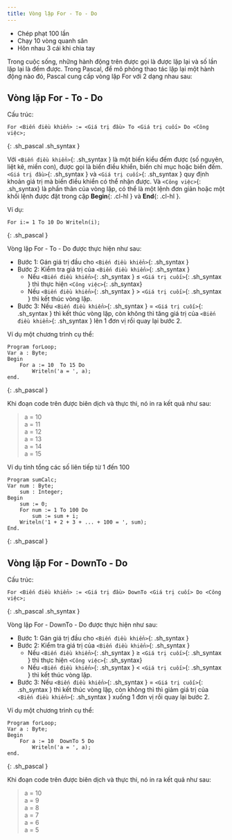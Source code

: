 ```yaml
---
title: Vòng lặp For - To - Do
---
```


- Chép phạt 100 lần
- Chạy 10 vòng quanh sân
- Hôn nhau 3 cái khi chia tay

Trong cuộc sống, những hành động trên được gọi là được lặp lại và số lần lặp lại là đếm được. Trong Pascal, để mô phỏng thao tác lặp lại một hành động nào đó, Pascal cung cấp vòng lặp For với 2 dạng nhau sau:

## Vòng lặp For - To - Do

Cấu trúc:

```
For <Biến điều khiển> := <Giá trị đầu> To <Giá trị cuối> Do <Công việc>;
```
{: .sh_pascal .sh_syntax }

Với `<Biến điều khiển>`{: .sh_syntax } là một biến kiểu đếm được (số nguyên, liệt kê, miền con), được gọi là biến điều khiển, biến chỉ mục hoặc biến đếm. `<Giá trị đầu>`{: .sh_syntax } và `<Giá trị cuối>`{: .sh_syntax } quy định khoản giá trị mà biến điều khiển có thể nhận được. Và `<Công việc>`{: .sh_syntax} là phần thân của vòng lặp, có thể là một lệnh đơn giản hoặc một khối lệnh được đặt trong cặp **Begin**{: .cl-hl } và **End**{: .cl-hl }.

Ví dụ:

```
For i:= 1 To 10 Do Writeln(i);
```
{: .sh_pascal }

Vòng lặp For - To - Do được thực hiện như sau:
- Bước 1: Gán giá trị đầu cho `<Biến điều khiển>`{: .sh_syntax }
- Bước 2: Kiểm tra giá trị của `<Biến điều khiển>`{: .sh_syntax }
    + Nếu `<Biến điều khiển>`{: .sh_syntax } ≤ `<Giá trị cuối>`{: .sh_syntax } thì thực hiện `<Công việc>`{: .sh_syntax}
    + Nếu `<Biến điều khiển>`{: .sh_syntax } > `<Giá trị cuối>`{: .sh_syntax } thì kết thúc vòng lặp.
- Bước 3: Nếu `<Biến điều khiển>`{: .sh_syntax } = `<Giá trị cuối>`{: .sh_syntax } thì kết thúc vòng lặp, còn không thì tăng giá trị của `<Biến điều khiển>`{: .sh_syntax } lên 1 đơn vị rồi quay lại bước 2.

Ví dụ một chương trình cụ thể:

```
Program forLoop;
Var a : Byte;
Begin
    For a := 10  To 15 Do
        Writeln('a = ', a);
end.
```
{: .sh_pascal }

Khi đoạn code trên được biên dịch và thực thi, nó in ra kết quả như sau:

> a = 10  
> a = 11  
> a = 12  
> a = 13  
> a = 14  
> a = 15

Ví dụ tính tổng các số liên tiếp từ 1 đến 100

```
Program sumCalc;
Var num : Byte;
    sum : Integer;
Begin
    sum := 0;
    For num := 1 To 100 Do
        sum := sum + i;
    Writeln('1 + 2 + 3 + ... + 100 = ', sum);
End.
```
{: .sh_pascal }

## Vòng lặp For - DownTo - Do

Cấu trúc:

```
For <Biến điều khiển> := <Giá trị đầu> DownTo <Giá trị cuối> Do <Công việc>;
```
{: .sh_pascal .sh_syntax }

Vòng lặp For - DownTo - Do được thực hiện như sau:
- Bước 1: Gán giá trị đầu cho `<Biến điều khiển>`{: .sh_syntax }
- Bước 2: Kiểm tra giá trị của `<Biến điều khiển>`{: .sh_syntax }
    + Nếu `<Biến điều khiển>`{: .sh_syntax } ≥ `<Giá trị cuối>`{: .sh_syntax } thì thực hiện `<Công việc>`{: .sh_syntax}
    + Nếu `<Biến điều khiển>`{: .sh_syntax } < `<Giá trị cuối>`{: .sh_syntax } thì kết thúc vòng lặp.
- Bước 3: Nếu `<Biến điều khiển>`{: .sh_syntax } = `<Giá trị cuối>`{: .sh_syntax } thì kết thúc vòng lặp, còn không thì thì giảm giá trị của `<Biến điều khiển>`{: .sh_syntax } xuống 1 đơn vị rồi quay lại bước 2.

Ví dụ một chương trình cụ thể:

```
Program forLoop;
Var a : Byte;
Begin
    For a := 10  DownTo 5 Do
        Writeln('a = ', a);
end.
```
{: .sh_pascal }

Khi đoạn code trên được biên dịch và thực thi, nó in ra kết quả như sau:

> a = 10  
> a = 9  
> a = 8  
> a = 7  
> a = 6  
> a = 5